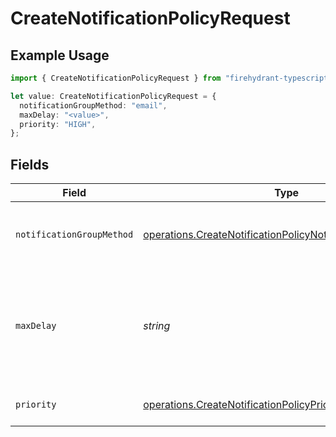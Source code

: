 # CreateNotificationPolicyRequest

## Example Usage

```typescript
import { CreateNotificationPolicyRequest } from "firehydrant-typescript-sdk/models/operations";

let value: CreateNotificationPolicyRequest = {
  notificationGroupMethod: "email",
  maxDelay: "<value>",
  priority: "HIGH",
};
```

## Fields

| Field                                                                                                                                    | Type                                                                                                                                     | Required                                                                                                                                 | Description                                                                                                                              |
| ---------------------------------------------------------------------------------------------------------------------------------------- | ---------------------------------------------------------------------------------------------------------------------------------------- | ---------------------------------------------------------------------------------------------------------------------------------------- | ---------------------------------------------------------------------------------------------------------------------------------------- |
| `notificationGroupMethod`                                                                                                                | [operations.CreateNotificationPolicyNotificationGroupMethod](../../models/operations/createnotificationpolicynotificationgroupmethod.md) | :heavy_check_mark:                                                                                                                       | The group method of notification that will be delivered.                                                                                 |
| `maxDelay`                                                                                                                               | *string*                                                                                                                                 | :heavy_check_mark:                                                                                                                       | An ISO8601 duration string specifying the maximum delay of the notification.                                                             |
| `priority`                                                                                                                               | [operations.CreateNotificationPolicyPriority](../../models/operations/createnotificationpolicypriority.md)                               | :heavy_check_mark:                                                                                                                       | The priority of the notification.                                                                                                        |